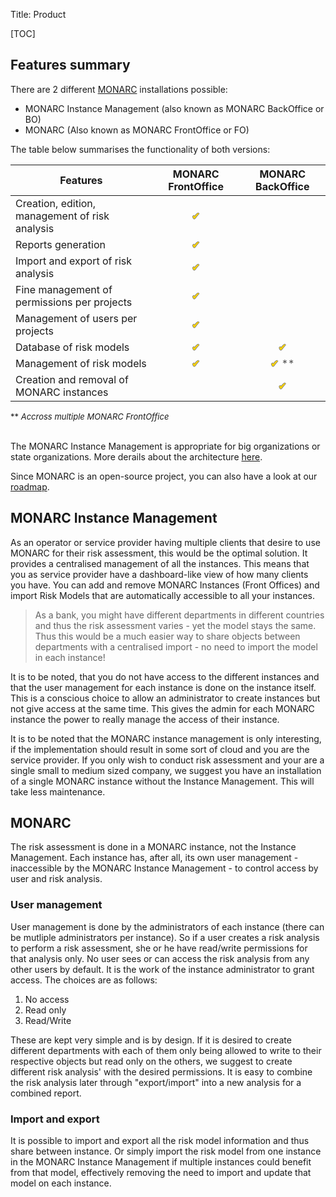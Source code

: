 Title: Product

[TOC]

<style>
th:not(:first-child) {
  text-align: center;
}

td:not(:first-child)  {
  text-align: center;
  color: #ffd500;
  text-shadow: 1px 0 grey, -1px 0 grey, 0 -1px grey, 0 1px grey;
}
</style>

## Features summary

There are 2 different [MONARC](https://github.com/monarc-project/MonarcAppFO)
installations possible:

 - MONARC Instance Management (also known as MONARC BackOffice or BO)
 - MONARC (Also known as MONARC FrontOffice or FO)

The table below summarises the functionality of both versions:

<table class="table">
    <thead>
        <tr>
            <th>Features</th>
            <th>MONARC FrontOffice</th>
            <th>MONARC BackOffice</th>
        </tr>
    </thead>
    <tbody>
        <tr>
            <td>Creation, edition, management of risk analysis</td>
            <td>&#10004;</td>
            <td></td>
        </tr>
        <tr>
            <td>Reports generation</td>
            <td>&#10004;</td>
            <td></td>
        </tr>
        <tr>
            <td>Import and export of risk analysis</td>
            <td>&#10004;</td>
            <td></td>
        </tr>
        <tr>
            <td>Fine management of permissions per projects</td>
            <td>&#10004;</td>
            <td></td>
        </tr>
        <tr>
            <td>Management of users per projects</td>
            <td>&#10004;</td>
            <td></td>
        </tr>
        <tr>
            <td>Database of risk models</td>
            <td>&#10004;</td>
            <td>&#10004;</td>
        </tr>
        <tr>
            <td>Management of risk models</td>
            <td>&#10004;</td>
            <td>&#10004;<span style="color:#555555;text-shadow:none"> **</span></td>
        </tr>
        <tr>
            <td>Creation and removal of MONARC instances</td>
            <td></td>
            <td>&#10004;</td>
        </tr>
    </tbody>
</table>

<span style="font-size:small">** <i>Accross multiple MONARC FrontOffice</i></span>

<br/>The MONARC Instance Management is appropriate for big organizations or state
organizations. More derails about the architecture
[here](/technical-guide#monarc-and-the-back-office).

Since MONARC is an open-source project, you can also have a look at our
[roadmap](https://github.com/monarc-project/MonarcAppFO/wiki/Roadmap).


## MONARC Instance Management
As an operator or service provider having multiple clients that desire
to use MONARC for their risk assessment, this would be the optimal
solution. It provides a centralised management of all the instances.
This means that you as service provider have a dashboard-like view of
how many clients you have. You can add and remove MONARC Instances
(Front Offices) and import Risk Models that are automatically accessible
to all your instances.
> As a bank, you might have different departments in different countries
and thus the risk assessment varies - yet the model stays the same. Thus
this would be a much easier way to share objects between departments
with a centralised import - no need to import the model in each instance!

It is to be noted, that you do not have access to the different
instances and that the user management for each instance is done on the
instance itself. This is a conscious choice to allow an administrator to
create instances but not give access at the same time. This gives the
admin for each MONARC instance the power to really manage the access of
their instance.

It is to be noted that the MONARC instance management is only
interesting, if the implementation should result in some sort of cloud and you are the
service provider. If you only wish to conduct risk assessment and your
are a single small to medium sized company, we suggest you have an
installation of a single MONARC instance without the Instance
Management. This will take less maintenance.

## MONARC
The risk assessment is done in a MONARC instance, not the Instance
Management. Each instance has, after all, its own user management -
inaccessible by the MONARC Instance Management - to control access by
user and risk analysis.

### User management
User management is done by the administrators of each instance (there
can be mutliple administrators per instance). So if a user creates a
risk analysis to perform a risk assessment, she or he have read/write
permissions for that analysis only. No user sees or can access the risk
analysis from any other users by default. It is the work of the instance
administrator to grant access. The choices are as follows:

1. No access
2. Read only
3. Read/Write

These are kept very simple and is by design. If it is desired to create
different departments with each of them only being allowed to write to
their respective objects but read only on the others, we suggest to
create different risk analysis' with the desired permissions. It is easy
to combine the risk analysis later through "export/import" into a new
analysis for a combined report.

### Import and export
It is possible to import and export all the risk model information and
thus share between instance. Or simply import the risk model from one
instance in the MONARC Instance Management if multiple instances could
benefit from that model, effectively removing the need to import and
update that model on each instance.
